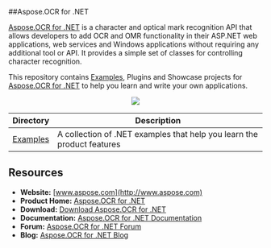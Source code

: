 ##Aspose.OCR for .NET

[Aspose.OCR for .NET](http://www.aspose.com/products/ocr/net) is a character and optical mark recognition API that allows developers to add OCR and OMR functionality in their ASP.NET web applications, web services and Windows applications without requiring any additional tool or API. It provides a simple set of classes for controlling character recognition.

This repository contains [Examples](Examples), Plugins and Showcase projects for [Aspose.OCR for .NET](http://www.aspose.com/products/ocr/net) to help you learn and write your own applications.

<p align="center">
  <a href="https://github.com/asposeocr/Aspose_OCR_NET/archive/master.zip">
    <img src="http://i.imgur.com/hwNhrGZ.png" />
  </a>
</p>

Directory | Description
--------- | -----------
[Examples](Examples)  | A collection of .NET examples that help you learn the product features

## Resources

+ **Website:** [www.aspose.com](http://www.aspose.com)
+ **Product Home:** [Aspose.OCR for .NET](http://www.aspose.com/products/ocr/net)
+ **Download:** [Download Aspose.OCR for .NET](https://downloads.aspose.com/ocr/net)
+ **Documentation:** [Aspose.OCR for .NET Documentation](http://www.aspose.com/docs/display/ocrnet/Home)
+ **Forum:** [Aspose.OCR for .NET Forum](http://www.aspose.com/community/forums/aspose.ocr-product-family/493/showforum.aspx)
+ **Blog:** [Aspose.OCR for .NET Blog](http://www.aspose.com/blogs/aspose-products/aspose-ocr-product-family.html)
